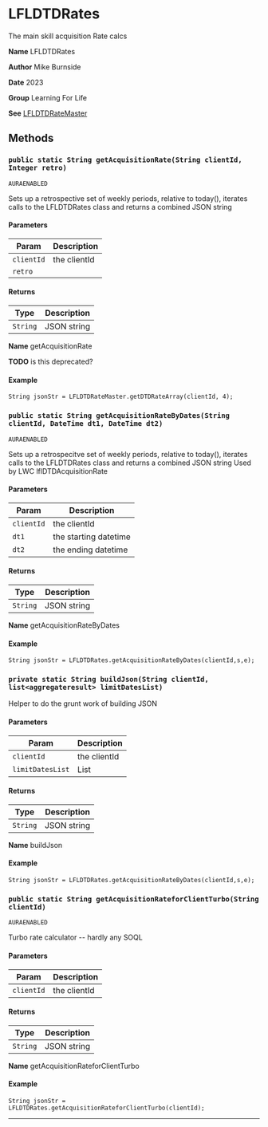 # LFLDTDRates

The main skill acquisition Rate calcs


**Name** LFLDTDRates


**Author** Mike Burnside


**Date** 2023


**Group** Learning For Life


**See** [LFLDTDRateMaster](/Learning-For-Life/LFLDTDRateMaster.md)

## Methods
### `public static String getAcquisitionRate(String clientId, Integer retro)`

`AURAENABLED`

Sets up a retrospective set of weekly periods, relative to today(), iterates calls to the LFLDTDRates class and returns a combined JSON string

#### Parameters

|Param|Description|
|---|---|
|`clientId`|the clientId|
|`retro`||

#### Returns

|Type|Description|
|---|---|
|`String`|JSON string|


**Name** getAcquisitionRate


**TODO** is this deprecated?

#### Example
```apex
String jsonStr = LFLDTDRateMaster.getDTDRateArray(clientId, 4);
```


### `public static String getAcquisitionRateByDates(String clientId, DateTime dt1, DateTime dt2)`

`AURAENABLED`

Sets up a retrospecitve set of weekly periods, relative to today(), iterates calls to the LFLDTDRates class and returns a combined JSON string Used by LWC lflDTDAcquisitionRate

#### Parameters

|Param|Description|
|---|---|
|`clientId`|the clientId|
|`dt1`|the starting datetime|
|`dt2`|the ending datetime|

#### Returns

|Type|Description|
|---|---|
|`String`|JSON string|


**Name** getAcquisitionRateByDates

#### Example
```apex
String jsonStr = LFLDTDRates.getAcquisitionRateByDates(clientId,s,e);
```


### `private static String buildJson(String clientId, list<aggregateresult> limitDatesList)`

Helper to do the grunt work of building JSON

#### Parameters

|Param|Description|
|---|---|
|`clientId`|the clientId|
|`limitDatesList`|List<AggregateResult>|

#### Returns

|Type|Description|
|---|---|
|`String`|JSON string|


**Name** buildJson

#### Example
```apex
String jsonStr = LFLDTDRates.getAcquisitionRateByDates(clientId,s,e);
```


### `public static String getAcquisitionRateforClientTurbo(String clientId)`

`AURAENABLED`

Turbo rate calculator -- hardly any SOQL

#### Parameters

|Param|Description|
|---|---|
|`clientId`|the clientId|

#### Returns

|Type|Description|
|---|---|
|`String`|JSON string|


**Name** getAcquisitionRateforClientTurbo

#### Example
```apex
String jsonStr = LFLDTDRates.getAcquisitionRateforClientTurbo(clientId);
```


---
